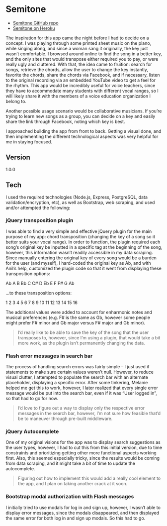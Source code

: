 # Semitone

  - [Semitone GitHub repo]
  - [Semitone on Heroku]

The inspiration for this app came the night before I had to decide on a concept. I was playing through some printed sheet music on the piano, while singing along, and since a woman sang it originally, the key just wasn’t comfortable. I browsed around online to find the song in a better key, and the only sites that would transpose either required you to pay, or were really ugly and cluttered. With that, the idea came to fruition: search for songs, retrieve the chords, allow the user to change the key instantly, favorite the chords, share the chords via Facebook, and if necessary, listen to the original recording via an embedded YouTube video to get a feel for the rhythm. This app would be incredibly useful for voice teachers, since they have to accommodate many students with different vocal ranges, so I will likely share it with the members of a voice education organization I belong to.

Another possible usage scenario would be collaborative musicians. If you’re trying to learn new songs as a group, you can decide on a key and easily share the link through Facebook, noting which key is best.

I approached building the app from front to back. Getting a visual done, and then implementing the different technological aspects was very helpful for me in staying focused.

## Version

1.0.0

## Tech

I used the required technologies (Node.js, Express, PostgreSQL, data validation/encryption, etc), as well as Bootstrap, web scraping, and used and/or attempted the following:

### jQuery transposition plugin

I was able to find a very simple and effective jQuery plugin for the main purpose of my app: chord transposition (changing the key of a song so it better suits your vocal range). In order to function, the plugin required each song’s original key be inputted in a specific tag at the beginning of the song, however, this information wasn’t readily accessible in my data scraping. Since manually entering the original key of every song would be a burden for the user (and myself), I hard-coded the original key as Ab, and with Anil’s help, customized the plugin code so that it went from displaying these transposition options:

Ab  A  B  Bb  C  C#  D  Eb  E  F  F#  G  Ab

…to these transposition options:

1  2  3  4  5  6  7  8  9  10  11  12  13  14  15  16

The additional values were added to account for enharmonic notes and musical preferences (e.g. F# is the same as Gb, however some people might prefer F# minor and Gb major versus F# major and Gb minor).

> I’d really like to be able to save the key of the song that the user transposes to,
> however, since I’m using a plugin, that would take a bit more work, as the plugin
> isn’t permanently changing the data.

### Flash error messages in search bar

The process of handling search errors was fairly simple – I just used if statements to make sure certain values weren’t null. However, to reduce visual clutter, I attempted to populate the search bar with an alternate placeholder, displaying a specific error. After some tinkering, Melanie helped me get this to work, however, I later realized that every single error message would be put into the search bar, even if it was “User logged in”, so that had to go for now.

> I’d love to figure out a way to display only the respective error messages in
> the search bar, however, I’m not sure how feasible that’d be to maneuver
> through pre-built middleware.


### jQuery Autocomplete

One of my original visions for the app was to display search suggestions as the user types, however, I had to cut this from this initial version, due to time constraints and prioritizing getting other more functional aspects working first. Also, this seemed especially tricky, since the results would be coming from data scraping, and it might take a bit of time to update the autocomplete.

> Figuring out how to implement this would add a really cool element to the app,
> and I plan on taking another crack at it soon.


### Bootstrap modal authorization with Flash messages

I initially tried to use modals for log in and sign up, however, I wasn’t able to display error messages, since the modals disappeared, and then displayed the same error for both log in and sign up modals. So this had to go.


[Semitone GitHub repo]:https://github.com/smithdp60/semitone

[Semitone on Heroku]:https://semitone.herokuapp.com/
